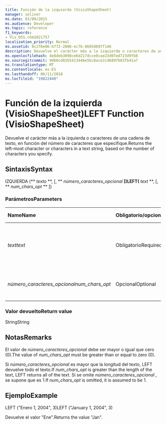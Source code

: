 ```yaml
---
title: Función de la izquierda (VisioShapeSheet)
manager: soliver
ms.date: 03/09/2015
ms.audience: Developer
ms.topic: reference
f1_keywords:
- Vis_DSS.chm1021757
localization_priority: Normal
ms.assetid: 0c2f6e06-b772-2006-ec7b-8695d097f146
description: Devuelve el carácter más a la izquierda o caracteres de una cadena de texto, en función del número de caracteres que especifique.
ms.openlocfilehash: 4e8deb3098ce6d217dcce0cae23d07ed723d9fb8
ms.sourcegitcommit: 9d60cd82b5413446e5bc8ace2cd689f683fb41a7
ms.translationtype: MT
ms.contentlocale: es-ES
ms.lasthandoff: 06/11/2018
ms.locfileid: "19822440"
---
```

# <a name="left-function-visioshapesheet"></a><span data-ttu-id="c2eef-103">Función de la izquierda (VisioShapeSheet)</span><span class="sxs-lookup"><span data-stu-id="c2eef-103">LEFT Function (VisioShapeSheet)</span></span>

<span data-ttu-id="c2eef-104">Devuelve el carácter más a la izquierda o caracteres de una cadena de texto, en función del número de caracteres que especifique.</span><span class="sxs-lookup"><span data-stu-id="c2eef-104">Returns the left-most character or characters in a text string, based on the number of characters you specify.</span></span>
  
## <a name="syntax"></a><span data-ttu-id="c2eef-105">Sintaxis</span><span class="sxs-lookup"><span data-stu-id="c2eef-105">Syntax</span></span>

<span data-ttu-id="c2eef-106">IZQUIERDA (** *texto* **, [, ** *número_caracteres_opcional* **])</span><span class="sxs-lookup"><span data-stu-id="c2eef-106">LEFT(** *text* **, [, ** *num_chars_opt* ** ])</span></span> 
  
### <a name="parameters"></a><span data-ttu-id="c2eef-107">Parámetros</span><span class="sxs-lookup"><span data-stu-id="c2eef-107">Parameters</span></span>

|<span data-ttu-id="c2eef-108">**Name**</span><span class="sxs-lookup"><span data-stu-id="c2eef-108">**Name**</span></span>|<span data-ttu-id="c2eef-109">**Obligatorio/opcional**</span><span class="sxs-lookup"><span data-stu-id="c2eef-109">**Required/Optional**</span></span>|<span data-ttu-id="c2eef-110">**Tipo de datos**</span><span class="sxs-lookup"><span data-stu-id="c2eef-110">**Data Type**</span></span>|<span data-ttu-id="c2eef-111">**Descripción**</span><span class="sxs-lookup"><span data-stu-id="c2eef-111">**Description**</span></span>|
|:-----|:-----|:-----|:-----|
| <span data-ttu-id="c2eef-112">_text_</span><span class="sxs-lookup"><span data-stu-id="c2eef-112">_text_</span></span> <br/> |<span data-ttu-id="c2eef-113">Obligatorio</span><span class="sxs-lookup"><span data-stu-id="c2eef-113">Required</span></span>  <br/> |<span data-ttu-id="c2eef-114">**String**</span><span class="sxs-lookup"><span data-stu-id="c2eef-114">**String**</span></span> <br/> |<span data-ttu-id="c2eef-115">La cadena de texto que contiene los caracteres que se desean extraer.</span><span class="sxs-lookup"><span data-stu-id="c2eef-115">The text string that contains the characters you want to extract.</span></span>  <br/> |
| <span data-ttu-id="c2eef-116">_número_caracteres_opcional_</span><span class="sxs-lookup"><span data-stu-id="c2eef-116">_num_chars_opt_</span></span> <br/> |<span data-ttu-id="c2eef-117">Opcional</span><span class="sxs-lookup"><span data-stu-id="c2eef-117">Optional</span></span>  <br/> |<span data-ttu-id="c2eef-118">**Numeric**</span><span class="sxs-lookup"><span data-stu-id="c2eef-118">**Numeric**</span></span> <br/> |<span data-ttu-id="c2eef-119">Número de caracteres que se desean extraer.</span><span class="sxs-lookup"><span data-stu-id="c2eef-119">The number of characters you want to extract.</span></span>  <br/> |
   
### <a name="return-value"></a><span data-ttu-id="c2eef-120">Valor devuelto</span><span class="sxs-lookup"><span data-stu-id="c2eef-120">Return value</span></span>

<span data-ttu-id="c2eef-121">String</span><span class="sxs-lookup"><span data-stu-id="c2eef-121">String</span></span>
  
## <a name="remarks"></a><span data-ttu-id="c2eef-122">Notas</span><span class="sxs-lookup"><span data-stu-id="c2eef-122">Remarks</span></span>

<span data-ttu-id="c2eef-123">El valor de _número_caracteres_opcional_ debe ser mayor o igual que cero (0).</span><span class="sxs-lookup"><span data-stu-id="c2eef-123">The value of  _num_chars_opt_ must be greater than or equal to zero (0).</span></span> 
  
<span data-ttu-id="c2eef-124">Si _número_caracteres_opcional_ es mayor que la longitud del texto, LEFT devuelve todo el texto.</span><span class="sxs-lookup"><span data-stu-id="c2eef-124">If  _num_chars_opt_ is greater than the length of the text, LEFT returns all of the text.</span></span> <span data-ttu-id="c2eef-125">Si se omite _número_caracteres_opcional_ , se supone que es 1.</span><span class="sxs-lookup"><span data-stu-id="c2eef-125">If  _num_chars_opt_ is omitted, it is assumed to be 1.</span></span> 
  
## <a name="example"></a><span data-ttu-id="c2eef-126">Ejemplo</span><span class="sxs-lookup"><span data-stu-id="c2eef-126">Example</span></span>

<span data-ttu-id="c2eef-127">LEFT ("Enero 1, 2004", 3)</span><span class="sxs-lookup"><span data-stu-id="c2eef-127">LEFT ("January 1, 2004", 3)</span></span> 
  
<span data-ttu-id="c2eef-128">Devuelve el valor "Ene".</span><span class="sxs-lookup"><span data-stu-id="c2eef-128">Returns the value "Jan".</span></span> 
  


